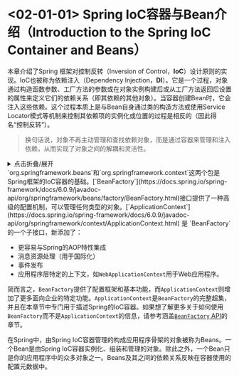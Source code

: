 # <02-01-01> Spring IoC容器与Bean介绍（Introduction to the Spring IoC Container and Beans）

本章介绍了Spring 框架对控制反转（Inversion of Control，**IoC**）设计原则的实现。IoC也被称为依赖注入（Dependency Injection，**DI**）。它是一个过程，对象通过构造函数参数、工厂方法的参数或在对象实例构建后或从工厂方法返回后设置的属性来定义它们的依赖关系（即其依赖的其他对象）。当容器创建Bean时，它会注入这些依赖。这个过程本质上是与Bean自身通过类的构造方法或使用Service Locator模式等机制来控制其依赖项的实例化或位置的过程是相反的（因此得名“控制反转”）。

> 换句话说，对象不再主动管理和查找依赖对象，而是通过容器来管理和注入依赖，从而实现了对象之间的解耦和灵活性。
>

<details>
  <summary>点击折叠/展开</summary>
    <p>当我们谈论控制反转（Inversion of Control，IoC）时，我们指的是一种设计原则，其中对象不再负责直接创建或管理其依赖关系。相反，这些依赖关系由外部容器负责创建和注入到对象中。这种通过容器来管理依赖关系的方式被称为依赖注入（Dependency Injection，DI）。</p>
    <p>在IoC/DI中，对象通过构造函数参数、工厂方法参数或对象实例创建后设置的属性来声明其依赖关系。这意味着对象自身不需要了解和创建它所依赖的对象，它只需要定义它们的接口或抽象类。容器负责解析对象之间的依赖关系，并在创建对象时将依赖关系注入到对象中。</p>
    <p>通过IoC/DI，我们实现了对象之间的松耦合，使得它们更加灵活、可测试和可扩展。对象不再与特定的实现细节紧密耦合，而是依赖于抽象接口。这样，我们可以轻松地替换具体的实现，而不需要修改依赖对象的代码。此外，通过将依赖关系的创建和管理交给容器，我们可以更好地管理对象的生命周期和作用域。</p>
    <p>Spring Framework提供了强大的IoC/DI容器，它可以管理对象之间的依赖关系，并自动注入所需的依赖项。这样，我们可以专注于业务逻辑的开发，而不用担心对象的创建和依赖关系的管理。</p>
</details>
`org.springframework.beans`和`org.springframework.context`这两个包是Spring框架的IoC容器的基础。[`BeanFactory`](https://docs.spring.io/spring-framework/docs/6.0.9/javadoc-api/org/springframework/beans/factory/BeanFactory.html)接口提供了一种高级的配置机制，可以管理任何类型的对象。[`ApplicationContext`](https://docs.spring.io/spring-framework/docs/6.0.9/javadoc-api/org/springframework/context/ApplicationContext.html) 是 `BeanFactory`的一个子接口，新添加了：

- 更容易与Spring的AOP特性集成
- 消息资源处理（用于国际化）
- 事件发布
- 应用程序层特定的上下文，如`WebApplicationContext`用于Web应用程序。

简而言之，`BeanFactory`提供了配置框架和基本功能，而`ApplicationContext`则增加了更多面向企业的特定功能。`ApplicationContext`是`BeanFactory`的完整超集，并且在本章节中专门用于描述Spring的IoC容器。如果想了解更多关于如何使用`BeanFactory`而不是`ApplicationContext`的信息，请参考涵盖[`BeanFactory` API](https://docs.spring.io/spring-framework/reference/core/beans/beanfactory.html)的章节。

在Spring中，由Spring IoC容器管理的构成应用程序骨架的对象被称为Beans。一个Bean是由Spring IoC容器实例化、组装和管理的对象。除此之外，一个Bean只是你的应用程序中的众多对象之一。Beans及其之间的依赖关系反映在容器使用的配置元数据中。